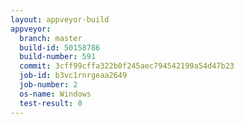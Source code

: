 ```yaml
---
layout: appveyor-build
appveyor:
  branch: master
  build-id: 50158786
  build-number: 591
  commit: 3cff99cffa322b0f245aec794542199a54d47b23
  job-id: b3vc1rnrgeaa2649
  job-number: 2
  os-name: Windows
  test-result: 0
---
```

